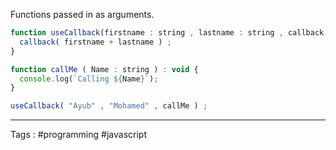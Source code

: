 Functions passed in as arguments. 

```javascript
function useCallback(firstname : string , lastname : string , callback ) : void {
  callback( firstname + lastname ) ;
}

function callMe ( Name : string ) : void {
  console.log(`Calling ${Name}`);
}

useCallback( "Ayub" , "Mohamed" , callMe ) ;

```


___
Tags : #programming #javascript 